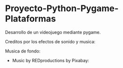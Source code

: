 # Proyecto-Python-Pygame-Plataformas
Desarrollo de un videojuego mediante pygame.


Creditos por los efectos de sonido y musica:

Musica de fondo:
- Music by REDproductions by Pixabay: 
